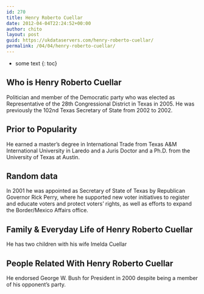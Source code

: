 ```yaml
---
id: 270
title: Henry Roberto Cuellar
date: 2012-04-04T22:24:52+00:00
author: chito
layout: post
guid: https://ukdataservers.com/henry-roberto-cuellar/
permalink: /04/04/henry-roberto-cuellar/
---
```


* some text
{: toc}


## Who is  Henry Roberto Cuellar
                  
                  
                  
Politician and member of the Democratic party who was elected as Representative of the 28th Congressional District in Texas in 2005. He was previously the 102nd Texas Secretary of State from 2002 to 2002.
                  
                
                
                
## Prior to Popularity 
                  
                  
                  
He earned a master&#8217;s degree in International Trade from Texas A&M International University in Laredo and a Juris Doctor and a Ph.D. from the University of Texas at Austin.
                  
                
                
                
## Random data 
                  
                  
                  
In 2001 he was appointed as Secretary of State of Texas by Republican Governor Rick Perry, where he supported new voter initiatives to register and educate voters and protect voters&#8217; rights, as well as efforts to expand the Border/Mexico Affairs office.
                  
                
                
                
## Family & Everyday Life of Henry Roberto Cuellar
                  
                  
                  
He has two children with his wife Imelda Cuellar
                  
                
                
                
## People Related With  Henry Roberto Cuellar
                  
                  
                  
He endorsed George W. Bush for President in 2000 despite being a member of his opponent&#8217;s party.
                  
                
              
            
          
          
          
    
    
  
